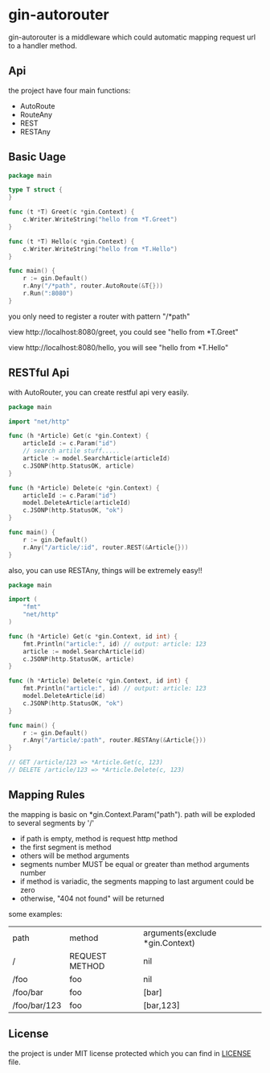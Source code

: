 # gin-autorouter

gin-autorouter is a middleware which could automatic mapping request url to a handler method.

## Api
the project have four main functions:

* AutoRoute
* RouteAny
* REST
* RESTAny


## Basic Uage

```go
package main

type T struct {
}

func (t *T) Greet(c *gin.Context) {
	c.Writer.WriteString("hello from *T.Greet")
}

func (t *T) Hello(c *gin.Context) {
	c.Writer.WriteString("hello from *T.Hello")
}

func main() {
	r := gin.Default()
	r.Any("/*path", router.AutoRoute(&T{}))
	r.Run(":8080")
}
```
you only need to register a router with pattern "/*path"

view http://localhost:8080/greet, you could see "hello from *T.Greet"

view http://localhost:8080/hello, you will see "hello from *T.Hello"

## RESTful Api
with AutoRouter, you can create restful api very easily.

```go
package main

import "net/http"

func (h *Article) Get(c *gin.Context) {
	articleId := c.Param("id")
	// search artile stuff.....
	article := model.SearchArticle(articleId)
	c.JSONP(http.StatusOK, article)
}

func (h *Article) Delete(c *gin.Context) {
	articleId := c.Param("id")
	model.DeleteArticle(articleId)
	c.JSONP(http.StatusOK, "ok")
}

func main() {
	r := gin.Default()
	r.Any("/article/:id", router.REST(&Article{}))
}

```
also, you can use RESTAny, things will be extremely easy!!

```go
package main

import (
	"fmt"
	"net/http"
)

func (h *Article) Get(c *gin.Context, id int) {
	fmt.Println("article:", id) // output: article: 123
	article := model.SearchArticle(id)
	c.JSONP(http.StatusOK, article)
}

func (h *Article) Delete(c *gin.Context, id int) {
	fmt.Println("article:", id) // output: article: 123
	model.DeleteArticle(id)
	c.JSONP(http.StatusOK, "ok")
}

func main() {
	r := gin.Default()
	r.Any("/article/:path", router.RESTAny(&Article{}))
}

// GET /article/123 => *Article.Get(c, 123)
// DELETE /article/123 => *Article.Delete(c, 123)

```

## Mapping Rules 
the mapping is basic on *gin.Context.Param("path"). path will be exploded to several segments by '/'
* if path is empty, method is request http method
* the first segment is method
* others will be method arguments
* segments number MUST be equal or greater than method arguments number
* if method is variadic, the segments mapping to last argument could be zero
* otherwise, "404 not found" will be returned


some examples: 
<table>
    <tr>
        <td>path</td>
        <td>method</td>
        <td>arguments(exclude *gin.Context)</td>
    </tr>
    <tr>
        <td>/</td>
        <td>REQUEST METHOD</td>
        <td>nil</td>
    </tr> 
    <tr>
        <td>/foo</td>
        <td>foo</td>
        <td>nil</td>
    </tr>
    <tr>
        <td>/foo/bar</td>
        <td>foo</td>
        <td>[bar]</td>
    </tr>
    <tr>
        <td>/foo/bar/123</td>
        <td>foo</td>
        <td>[bar,123]</td>
    </tr>
</table>

## License

the project is under MIT license protected which you can find in [LICENSE](https://github.com/chenqinghe/gin-autorouter/blob/master/LICENSE) file.
